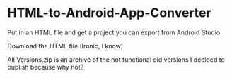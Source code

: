 # HTML-to-Android-App-Converter
Put in an HTML file and get a project you can export from Android Studio

Download the HTML file (Ironic, I know)

All Versions.zip is an archive of the not functional old versions I decided to publish because why not?
